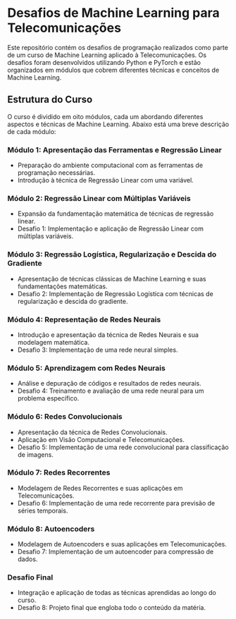 # Desafios de Machine Learning para Telecomunicações

Este repositório contém os desafios de programação realizados como parte de um curso de Machine Learning aplicado à Telecomunicações. Os desafios foram desenvolvidos utilizando Python e PyTorch e estão organizados em módulos que cobrem diferentes técnicas e conceitos de Machine Learning.

## Estrutura do Curso

O curso é dividido em oito módulos, cada um abordando diferentes aspectos e técnicas de Machine Learning. Abaixo está uma breve descrição de cada módulo:

### Módulo 1: Apresentação das Ferramentas e Regressão Linear
- Preparação do ambiente computacional com as ferramentas de programação necessárias.
- Introdução à técnica de Regressão Linear com uma variável.

### Módulo 2: Regressão Linear com Múltiplas Variáveis
- Expansão da fundamentação matemática de técnicas de regressão linear.
- Desafio 1: Implementação e aplicação de Regressão Linear com múltiplas variáveis.

### Módulo 3: Regressão Logística, Regularização e Descida do Gradiente
- Apresentação de técnicas clássicas de Machine Learning e suas fundamentações matemáticas.
- Desafio 2: Implementação de Regressão Logística com técnicas de regularização e descida do gradiente.

### Módulo 4: Representação de Redes Neurais
- Introdução e apresentação da técnica de Redes Neurais e sua modelagem matemática.
- Desafio 3: Implementação de uma rede neural simples.

### Módulo 5: Aprendizagem com Redes Neurais
- Análise e depuração de códigos e resultados de redes neurais.
- Desafio 4: Treinamento e avaliação de uma rede neural para um problema específico.

### Módulo 6: Redes Convolucionais
- Apresentação da técnica de Redes Convolucionais.
- Aplicação em Visão Computacional e Telecomunicações.
- Desafio 5: Implementação de uma rede convolucional para classificação de imagens.

### Módulo 7: Redes Recorrentes
- Modelagem de Redes Recorrentes e suas aplicações em Telecomunicações.
- Desafio 6: Implementação de uma rede recorrente para previsão de séries temporais.

### Módulo 8: Autoencoders
- Modelagem de Autoencoders e suas aplicações em Telecomunicações.
- Desafio 7: Implementação de um autoencoder para compressão de dados.

### Desafio Final
- Integração e aplicação de todas as técnicas aprendidas ao longo do curso.
- Desafio 8: Projeto final que engloba todo o conteúdo da matéria.


